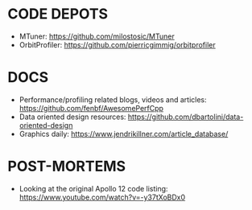 # CODE DEPOTS

- MTuner: https://github.com/milostosic/MTuner
- OrbitProfiler: https://github.com/pierricgimmig/orbitprofiler

# DOCS

- Performance/profiling related blogs, videos and articles: https://github.com/fenbf/AwesomePerfCpp
- Data oriented design resources: https://github.com/dbartolini/data-oriented-design
- Graphics daily: https://www.jendrikillner.com/article_database/

# POST-MORTEMS

- Looking at the original Apollo 12 code listing: https://www.youtube.com/watch?v=-y37tXoBDx0